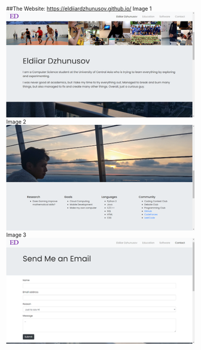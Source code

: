 ##The Website: https://eldiiardzhunusov.github.io/
Image 1
![](img/img1.png)
Image 2
![](img/img2.png)
Image 3
![](img/img3.png)
